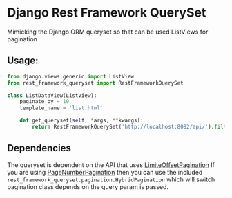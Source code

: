 # Django Rest Framework QuerySet
Mimicking the Django ORM queryset so that can be used ListViews for pagination

## Usage:
```python
from django.views.generic import ListView
from rest_framework_queryset import RestFrameworkQuerySet

class ListDataView(ListView):
    paginate_by = 10
    template_name = 'list.html'

    def get_queryset(self, *args, **kwargs):
        return RestFrameworkQuerySet('http://localhost:8082/api/').filter(**self.request.GET.dict())
```

## Dependencies
The queryset is dependent on the API that uses [LimiteOffsetPagination](http://www.django-rest-framework.org/api-guide/pagination/#limitoffsetpagination)
If you are using [PageNumberPagination](http://www.django-rest-framework.org/api-guide/pagination/#pagenumberpagination) then you can use the included `rest_framework_queryset.pagination.HybridPagination` which will switch pagination class depends on the query param is passed.
